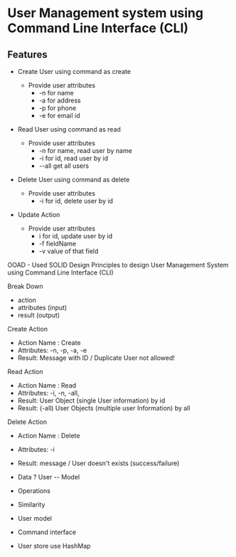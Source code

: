 # User Management system using Command Line Interface (CLI)

## Features
  - Create User using command as create
    - Provide user attributes 
      - -n for name
      - -a for address
      - -p for phone
      - -e for email id

  - Read User using command as read
    - Provide user attributes
      - -n for name, read user by name
      - -i for id, read user by id 
      - --all get all users
      
  - Delete User using command as delete
    - Provide user attributes 
      - -i for id, delete user by id

  - Update Action
    - Provide user attributes
      - i for id, update user by id
      - -f fieldName
      - -v value of that field

OOAD - 
Used SOLID Design Principles to design User Management System using Command Line Interface (CLI)

Break Down
- action
- attributes (input)
- result (output)

Create Action
- Action Name : Create
- Attributes: -n, -p, -a, -e
- Result: Message with ID / Duplicate User not allowed!

Read Action
- Action Name : Read
- Attributes: -i, -n, -all, 
- Result: User Object (single User information) by id
- Result: (-all) User Objects (multiple user Information) by all

Delete Action
- Action Name : Delete
- Attributes: -i
- Result: message / User doesn't exists (success/failure)

- Data ?  User -- Model
- Operations
- Similarity

- User model
- Command interface
- User store use HashMap

